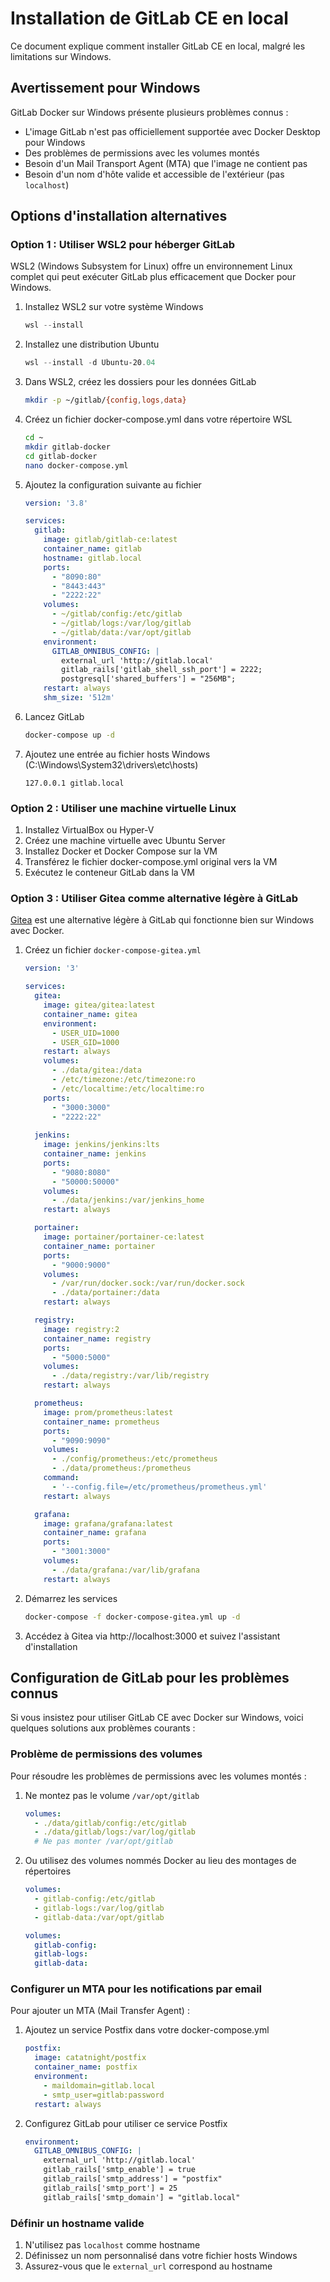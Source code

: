 # Installation de GitLab CE en local

Ce document explique comment installer GitLab CE en local, malgré les limitations sur Windows.

## Avertissement pour Windows

GitLab Docker sur Windows présente plusieurs problèmes connus :

- L'image GitLab n'est pas officiellement supportée avec Docker Desktop pour Windows
- Des problèmes de permissions avec les volumes montés
- Besoin d'un Mail Transport Agent (MTA) que l'image ne contient pas
- Besoin d'un nom d'hôte valide et accessible de l'extérieur (pas `localhost`)

## Options d'installation alternatives

### Option 1 : Utiliser WSL2 pour héberger GitLab

WSL2 (Windows Subsystem for Linux) offre un environnement Linux complet qui peut exécuter GitLab plus efficacement que Docker pour Windows.

1. Installez WSL2 sur votre système Windows

   ```powershell
   wsl --install
   ```

2. Installez une distribution Ubuntu

   ```powershell
   wsl --install -d Ubuntu-20.04
   ```

3. Dans WSL2, créez les dossiers pour les données GitLab

   ```bash
   mkdir -p ~/gitlab/{config,logs,data}
   ```

4. Créez un fichier docker-compose.yml dans votre répertoire WSL

   ```bash
   cd ~
   mkdir gitlab-docker
   cd gitlab-docker
   nano docker-compose.yml
   ```

5. Ajoutez la configuration suivante au fichier

   ```yaml
   version: '3.8'
   
   services:
     gitlab:
       image: gitlab/gitlab-ce:latest
       container_name: gitlab
       hostname: gitlab.local
       ports:
         - "8090:80"
         - "8443:443" 
         - "2222:22"
       volumes:
         - ~/gitlab/config:/etc/gitlab
         - ~/gitlab/logs:/var/log/gitlab
         - ~/gitlab/data:/var/opt/gitlab
       environment:
         GITLAB_OMNIBUS_CONFIG: |
           external_url 'http://gitlab.local'
           gitlab_rails['gitlab_shell_ssh_port'] = 2222;
           postgresql['shared_buffers'] = "256MB";
       restart: always
       shm_size: '512m'
   ```

6. Lancez GitLab

   ```bash
   docker-compose up -d
   ```

7. Ajoutez une entrée au fichier hosts Windows (C:\Windows\System32\drivers\etc\hosts)

   ```
   127.0.0.1 gitlab.local
   ```

### Option 2 : Utiliser une machine virtuelle Linux

1. Installez VirtualBox ou Hyper-V
2. Créez une machine virtuelle avec Ubuntu Server
3. Installez Docker et Docker Compose sur la VM
4. Transférez le fichier docker-compose.yml original vers la VM
5. Exécutez le conteneur GitLab dans la VM

### Option 3 : Utiliser Gitea comme alternative légère à GitLab

[Gitea](https://gitea.io/) est une alternative légère à GitLab qui fonctionne bien sur Windows avec Docker.

1. Créez un fichier `docker-compose-gitea.yml`

   ```yaml
   version: '3'
   
   services:
     gitea:
       image: gitea/gitea:latest
       container_name: gitea
       environment:
         - USER_UID=1000
         - USER_GID=1000
       restart: always
       volumes:
         - ./data/gitea:/data
         - /etc/timezone:/etc/timezone:ro
         - /etc/localtime:/etc/localtime:ro
       ports:
         - "3000:3000"
         - "2222:22"
     
     jenkins:
       image: jenkins/jenkins:lts
       container_name: jenkins
       ports:
         - "9080:8080"
         - "50000:50000"
       volumes:
         - ./data/jenkins:/var/jenkins_home
       restart: always
   
     portainer:
       image: portainer/portainer-ce:latest
       container_name: portainer
       ports:
         - "9000:9000"
       volumes:
         - /var/run/docker.sock:/var/run/docker.sock
         - ./data/portainer:/data
       restart: always
   
     registry:
       image: registry:2
       container_name: registry
       ports:
         - "5000:5000"
       volumes:
         - ./data/registry:/var/lib/registry
       restart: always
   
     prometheus:
       image: prom/prometheus:latest
       container_name: prometheus
       ports:
         - "9090:9090"
       volumes:
         - ./config/prometheus:/etc/prometheus
         - ./data/prometheus:/prometheus
       command:
         - '--config.file=/etc/prometheus/prometheus.yml'
       restart: always
   
     grafana:
       image: grafana/grafana:latest
       container_name: grafana
       ports:
         - "3001:3000"
       volumes:
         - ./data/grafana:/var/lib/grafana
       restart: always
   ```

2. Démarrez les services

   ```bash
   docker-compose -f docker-compose-gitea.yml up -d
   ```

3. Accédez à Gitea via http://localhost:3000 et suivez l'assistant d'installation

## Configuration de GitLab pour les problèmes connus

Si vous insistez pour utiliser GitLab CE avec Docker sur Windows, voici quelques solutions aux problèmes courants :

### Problème de permissions des volumes

Pour résoudre les problèmes de permissions avec les volumes montés :

1. Ne montez pas le volume `/var/opt/gitlab` 
   
   ```yaml
   volumes:
     - ./data/gitlab/config:/etc/gitlab
     - ./data/gitlab/logs:/var/log/gitlab
     # Ne pas monter /var/opt/gitlab
   ```

2. Ou utilisez des volumes nommés Docker au lieu des montages de répertoires

   ```yaml
   volumes:
     - gitlab-config:/etc/gitlab
     - gitlab-logs:/var/log/gitlab
     - gitlab-data:/var/opt/gitlab

   volumes:
     gitlab-config:
     gitlab-logs:
     gitlab-data:
   ```

### Configurer un MTA pour les notifications par email

Pour ajouter un MTA (Mail Transfer Agent) :

1. Ajoutez un service Postfix dans votre docker-compose.yml

   ```yaml
   postfix:
     image: catatnight/postfix
     container_name: postfix
     environment:
       - maildomain=gitlab.local
       - smtp_user=gitlab:password
     restart: always
   ```

2. Configurez GitLab pour utiliser ce service Postfix

   ```yaml
   environment:
     GITLAB_OMNIBUS_CONFIG: |
       external_url 'http://gitlab.local'
       gitlab_rails['smtp_enable'] = true
       gitlab_rails['smtp_address'] = "postfix"
       gitlab_rails['smtp_port'] = 25
       gitlab_rails['smtp_domain'] = "gitlab.local"
   ```

### Définir un hostname valide

1. N'utilisez pas `localhost` comme hostname
2. Définissez un nom personnalisé dans votre fichier hosts Windows
3. Assurez-vous que le `external_url` correspond au hostname
